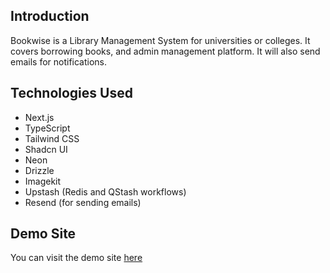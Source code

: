 ## Introduction

Bookwise is a Library Management System for universities or colleges. It covers borrowing books, and admin management platform. It will also send emails for notifications.

## Technologies Used

- Next.js
- TypeScript
- Tailwind CSS
- Shadcn UI
- Neon
- Drizzle
- Imagekit
- Upstash (Redis and QStash workflows)
- Resend (for sending emails)

## Demo Site

You can visit the demo site [here](https://bookwise-tawny.vercel.app/)
